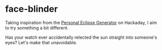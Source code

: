 # face-blinder
Taking inspiration from the [Personal Eclipse Generator](https://hackaday.com/2024/06/27/enjoy-totality-every-day-with-this-personal-eclipse-generator/) on Hackaday, I aim to try something a bit different.

Has your watch ever accidentally relected the sun straight into someone's eyes? Let's make that unavoidable.